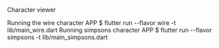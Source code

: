Character viewer

Running the wire character APP
    $  flutter run --flavor wire -t lib/main_wire.dart
Running simpsons character APP
    $  flutter run --flavor simpsons -t lib/main_simpsons.dart
